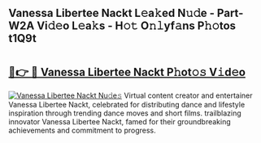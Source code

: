 ## Vanessa Libertee Nackt L𝚎a𝚔ed N𝚞𝚍e - Part-W2A Vi𝚍𝚎o L𝚎a𝚔s - H𝚘𝚝 O𝚗𝚕yf𝚊ns P𝚑𝚘tos t1Q9t

# <h2><a href="http://kf5z7lf.oniu.top/?m=Vanessa+Libertee+Nackt">🔗👉 🔴 Vanessa Libertee Nackt P𝚑ot𝚘𝚜 V𝚒d𝚎o</a></h2>

[![Vanessa Libertee Nackt Nu𝚍e𝚜](https://i.imgur.com/0qMVB7G.gif)](http://kf5z7lf.oniu.top/?m=Vanessa+Libertee+Nackt)
Virtual content creator and entertainer Vanessa Libertee Nackt, celebrated for distributing dance and lifestyle inspiration through trending dance moves and short films. trailblazing innovator Vanessa Libertee Nackt, famed for their groundbreaking achievements and commitment to progress.  
